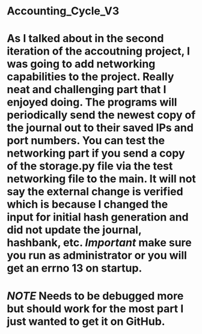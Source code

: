 # Accounting_Cycle_V3
# As I talked about in the second iteration of the accoutning project, I was going to add networking capabilities to the project. Really neat and challenging part that I enjoyed doing. The programs will periodically send the newest copy of the journal out to their saved IPs and port numbers. You can test the networking part if you send a copy of the storage.py file via the test networking file to the main. It will not say the external change is verified which is because I changed the input for initial hash generation and did not update the journal, hashbank, etc. *Important* make sure you run as administrator or you will get an errno 13 on startup.
# *NOTE* Needs to be debugged more but should work for the most part I just wanted to get it on GitHub.
